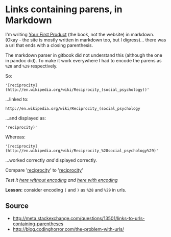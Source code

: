 # Links containing parens, in Markdown

I'm writing [Your First Product](http://YourFirstProduct.com) (the book, not the website) in markdown. (Okay - the site is mostly written in markdown too, but I digress)... there was a url that ends with a closing parenthesis.

The markdown parser in gitbook did not understand this (although the one in pandoc did). To make it work everywhere I had to encode the parens as `%28` and `%29` respectively.

So:

    '[reciprocity](http://en.wikipedia.org/wiki/Reciprocity_(social_psychology))'

...linked to:

    http://en.wikipedia.org/wiki/Reciprocity_(social_psychology

...and displayed as:

    'reciprocity)'


Whereas:

    '[reciprocity](http://en.wikipedia.org/wiki/Reciprocity_%28social_psychology%29)'

...worked correctly *and* displayed correctly.

Compare '[reciprocity](http://en.wikipedia.org/wiki/Reciprocity_(social_psychology))' to '[reciprocity](http://en.wikipedia.org/wiki/Reciprocity_%28social_psychology%29)'

*Test it [here without encoding](http://en.wikipedia.org/wiki/Reciprocity_(social_psychology)) and [here with encoding](http://en.wikipedia.org/wiki/Reciprocity_%28social_psychology%29)*


**Lesson:** consider encoding `(` and `)` as `%28` and `%29` in urls.


## Source

 * http://meta.stackexchange.com/questions/13501/links-to-urls-containing-parentheses
 * http://blog.codinghorror.com/the-problem-with-urls/